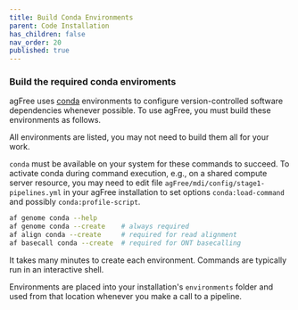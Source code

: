 ```yaml
---
title: Build Conda Environments
parent: Code Installation
has_children: false
nav_order: 20
published: true
---
```


### Build the required conda enviroments

agFree uses [conda](https://docs.conda.io/en/latest/) environments to 
configure version-controlled software dependencies whenever possible. 
To use agFree, you must build these environments as follows. 

All environments are listed, 
you may not need to build them all for your work.

`conda` must be available on your system for these commands to succeed.
To activate conda during command execution, e.g., on a shared compute
server resource, you may need to edit file 
`agFree/mdi/config/stage1-pipelines.yml` in your agFree installation
to set options `conda:load-command` and possibly `conda:profile-script`.

<!-- TODO: implement singularity container support -->

```sh
af genome conda --help
af genome conda --create    # always required
af align conda --create     # required for read alignment
af basecall conda --create  # required for ONT basecalling
```

It takes many minutes to create each environment.
Commands are typically run in an interactive shell.

Environments are placed into your installation's `environments` folder
and used from that location whenever you make a call to a pipeline.
